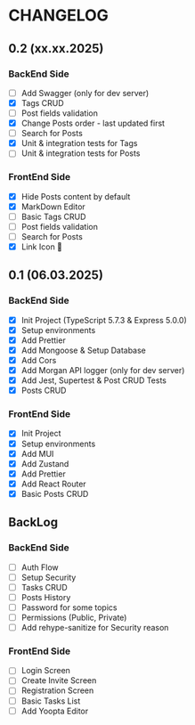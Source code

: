 # CHANGELOG

## 0.2 (xx.xx.2025)

### BackEnd Side

- [ ] Add Swagger (only for dev server)
- [x] Tags CRUD
- [ ] Post fields validation
- [x] Change Posts order - last updated first
- [ ] Search for Posts
- [x] Unit & integration tests for Tags
- [ ] Unit & integration tests for Posts

### FrontEnd Side

- [x] Hide Posts content by default
- [x] MarkDown Editor
- [ ] Basic Tags CRUD
- [ ] Post fields validation
- [ ] Search for Posts
- [x] Link Icon 🔗

## 0.1 (06.03.2025)

### BackEnd Side

- [x] Init Project (TypeScript 5.7.3 & Express 5.0.0)
- [x] Setup environments
- [x] Add Prettier
- [x] Add Mongoose & Setup Database
- [x] Add Cors
- [x] Add Morgan API logger (only for dev server)
- [x] Add Jest, Supertest & Post CRUD Tests
- [x] Posts CRUD

### FrontEnd Side

- [x] Init Project
- [x] Setup environments
- [x] Add MUI
- [x] Add Zustand
- [x] Add Prettier
- [x] Add React Router
- [x] Basic Posts CRUD

## BackLog

### BackEnd Side

- [ ] Auth Flow
- [ ] Setup Security
- [ ] Tasks CRUD
- [ ] Posts History
- [ ] Password for some topics
- [ ] Permissions (Public, Private)
- [ ] Add rehype-sanitize for Security reason

### FrontEnd Side

- [ ] Login Screen
- [ ] Create Invite Screen
- [ ] Registration Screen
- [ ] Basic Tasks List
- [ ] Add Yoopta Editor
